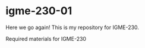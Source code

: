 # igme-230-01
Here we go again! This is my repository for IGME-230.

Required materials for IGME-230
